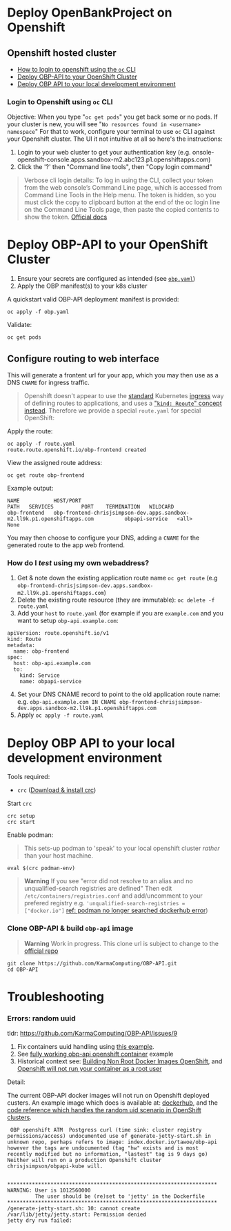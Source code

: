# Deploy OpenBankProject on Openshift


## Openshift hosted cluster

- [How to login to openshift using the `oc` CLI](#login-to-openshift-using-oc-cli)
- [Deploy OBP-API to your OpenShift Cluster](#deploy-obp-api-to-your-openshift-cluster)
- [Deploy OBP API to your local development environment](#deploy-obp-api-to-your-local-development-environment)


### Login to Openshift using `oc` CLI

Objective: When you type "`oc get pods`" you get back some or no pods. If your cluster is new, you will see "`No resources found in <username> namespace`"
For that to work, configure your terminal to use `oc` CLI against your Openshift cluster. The UI it not intuitive at all so here's the instructions:

1. Login to your web cluster to get your authentication key (e.g. onsole-openshift-console.apps.sandbox-m2.abc123.p1.openshiftapps.com)
2. Click the '?' then "Command line tools", then "Copy login command"

> Verbose cli login details: To log in using the CLI, collect your token from the web console’s Command Line page, which is accessed from Command Line Tools in the Help menu. The token is hidden, so you must click the copy to clipboard button at the end of the oc login line on the Command Line Tools page, then paste the copied contents to show the token. [Official docs](https://docs.openshift.com/container-platform/3.11/cli_reference/get_started_cli.html#cli-reference-get-started-cli)

# Deploy OBP-API to your OpenShift Cluster

1. Ensure your secrets are configured as intended (see [`obp.yaml`](#openshift/obp.yaml))
2. Apply the OBP manifest(s) to your k8s cluster

A quickstart valid OBP-API deployment manifest is provided: 

```
oc apply -f obp.yaml
```

Validate:

```
oc get pods
```

## Configure routing to web interface

This will generate a frontent url for your app, which you may then use as a DNS `CNAME`
for ingress traffic.

> Openshift doesn't appear to use the [standard](https://xkcd.com/927/) Kubernetes [ingress](https://kubernetes.io/docs/concepts/services-networking/ingress/) way of defining routes to applications, and uses a ["`kind: Reoute`" concept instead](https://cloud.redhat.com/blog/kubernetes-ingress-vs-openshift-route). Therefore we provide a special `route.yaml` for special OpenShift:

Apply the route:
```
oc apply -f route.yaml 
route.route.openshift.io/obp-frontend created
```

View the assigned route address: 
```
oc get route obp-frontend
```

Example output:

```
NAME           HOST/PORT                                                                  PATH   SERVICES         PORT    TERMINATION   WILDCARD
obp-frontend   obp-frontend-chrisjsimpson-dev.apps.sandbox-m2.ll9k.p1.openshiftapps.com          obpapi-service   <all>                 None
```

You may then choose to configure your DNS, adding a `CNAME` for the generated route to the app web frontend.

### How do I *test* using my own webaddress?

1. Get & note down the existing application route name `oc get route` (e.g `obp-frontend-chrisjsimpson-dev.apps.sandbox-m2.ll9k.p1.openshiftapps.com`) 
2. Delete the existing route resource (they are immutable): `oc delete -f route.yaml`
3. Add your `host` to `route.yaml` (for example if you are `example.com` and you want
   to setup `obp-api.example.com`:

```
apiVersion: route.openshift.io/v1
kind: Route
metadata:
  name: obp-frontend
spec:
  host: obp-api.example.com
  to:
    kind: Service
    name: obpapi-service
```

4. Set your DNS CNAME record to point to the old application route name: e.g. `obp-api.example.com IN CNAME obp-frontend-chrisjsimpson-dev.apps.sandbox-m2.ll9k.p1.openshiftapps.com`
5. Apply `oc apply -f route.yaml`


# Deploy OBP API to your local development environment

Tools required:

- `crc` ([Download & install crc](https://github.com/code-ready/crc/releases))


Start `crc`

```
crc setup
crc start
```

Enable podman:

> This sets-up podman to 'speak' to your local openshift cluster *rather* than your host machine.

```
eval $(crc podman-env)
```


> **Warning**
> If you see "error did not resolve to an alias and no unqualified-search registries are defined"
> Then edit `/etc/containers/registries.conf` and add/uncomment to your prefered registry e.g. `'unqualified-search-registries = ["docker.io"]` [ref: podman no longer searched dockerhub error](https://unix.stackexchange.com/questions/701784/podman-no-longer-searches-dockerhub-error-short-name-did-not-resolve-to-an))


### Clone OBP-API & build `obp-api` image


> **Warning**
> Work in progress. This clone url is subject to change to the [official repo](https://github.com/OpenBankProject/OBP-API.git)

```
git clone https://github.com/KarmaComputing/OBP-API.git
cd OBP-API
```

# Troubleshooting

### Errors: random uuid

tldr: https://github.com/KarmaComputing/OBP-API/issues/9

1. Fix containers uuid handling using [this example](https://github.com/chrisjsimpson/obp-kubernetes/blob/openshiftcompatibility/entrypoint.sh#L1-L13).
2. See [fully working obp-api openshift container](index.docker.io/chrisjsimpson/obpapi-kube) example
3. Historical context see: [Building Non Root Docker Images OpenShift](https://blog.karmacomputing.co.uk/building-non-root-docker-images-openshift/), and [Openshift will not run your container as a root user](https://number1.co.za/openshift-will-not-run-your-container-as-a-root-user/)


Detail:

The current OBP-API docker images will not run on Openshift deployed custers. An example image which does is available at:
[dockerhub](index.docker.io/chrisjsimpson/obpapi-kube), and the [code reference which handles the random uid scenario in OpenShift clusters](https://github.com/chrisjsimpson/obp-kubernetes/blob/openshiftcompatibility/entrypoint.sh#L1-L13).



```
 OBP openshift ATM  Postgress curl (time sink: cluster registry permissions/access) undocumented use of generate-jetty-start.sh in unknown repo, perhaps refers to image: index.docker.io/tawoe/obp-api however the tags are undocumented (tag "hw" exists and is most recently modified but no information, "lastest" tag is 9 days go) Neither will run on a production Openshift cluster chrisjsimpson/obpapi-kube will.


********************************************************************
WARNING: User is 1012560000
         The user should be (re)set to 'jetty' in the Dockerfile
********************************************************************
/generate-jetty-start.sh: 10: cannot create /var/lib/jetty/jetty.start: Permission denied
jetty dry run failed:
```

